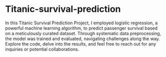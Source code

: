 # Titanic-survival-prediction
In this Titanic Survival Prediction Project, I employed logistic regression, a powerful machine learning algorithm, to predict passenger survival based on a meticulously curated dataset. Through systematic data preprocessing, the model was trained and evaluated, navigating challenges along the way. Explore the code, delve into the results, and feel free to reach out for any inquiries or potential collaborations.
